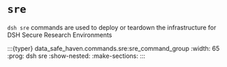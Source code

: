 # `sre`

`dsh sre` commands are used to deploy or teardown the infrastructure for DSH Secure Research Environments

:::{typer} data_safe_haven.commands.sre:sre_command_group
:width: 65
:prog: dsh sre
:show-nested:
:make-sections:
:::
